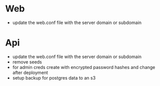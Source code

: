 # Web

- update the web.conf file with the server domain or subdomain

# Api

- update the web.conf file with the server domain or subdomain
- remove seeds
- for admin creds create with encrypted password hashes and change after deployment
- setup backup for postgres data to an s3